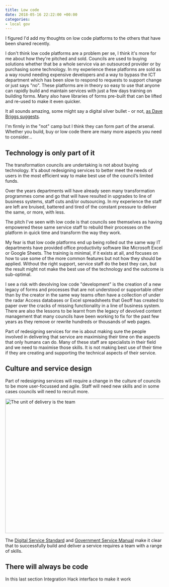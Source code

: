 ```yaml
---
title: Low code
date: 2018-05-16 22:22:00 +00:00
categories:
- local gov
---
```


I figured I'd add my thoughts on low code platforms to the others that have been shared recently.

I don't think low code platforms are a problem per se, I think it's more for me about how they're pitched and sold. Councils are used to buying solutions whether that be a whole service via an outsourced provider or by purchasing some technology. In my experience these platforms are sold as a way round needing expensive developers and a way to bypass the ICT department which has been slow to respond to requests to support change or just says "no". These platforms are in theory so easy to use that anyone can rapidly build and maintain services with just a few days training on building forms. Many also have libraries of forms pre-built that can be lifted and re-used to make it even quicker.

It all sounds amazing, some might say a digital silver bullet - or not, [as Dave Briggs suggests](https://da.vebrig.gs/2018/05/09/there-are-no-digital-silver-bullets/).

I'm firmly in the "not" camp but I think they can form part of the arsenal. Whether you build, buy or low code there are many more aspects you need to consider...

## Technology is only part of it

The transformation councils are undertaking is not about buying technology. It's about redesigning services to better meet the needs of users in the most efficient way to make best use of the council’s limited funds.

Over the years departments will have already seen many transformation programmes come and go that will have resulted in upgrades to line of business systems, staff cuts and/or outsourcing. In my experience the staff are left are bruised, battered and tired of the constant pressure to deliver the same, or more, with less.

The pitch I've seen with low code is that councils see themselves as having empowered these same service staff to rebuild their processes on the platform in quick time and transform the way they work.

My fear is that low code platforms end up being rolled out the same way IT departments have provided office productivity software like Microsoft Excel or Google Sheets. The training is minimal, if it exists at all, and focuses on how to use some of the more common features but not how they should be applied. Without the right support, service staff do the best they can, but the result might not make the best use of the technology and the outcome is sub-optimal.

I see a risk with devolving low code "development" is the creation of a new legacy of forms and processes that are not understood or supportable other than by the creator in the same way teams often have a collection of under the radar Access databases or Excel spreadsheets that Geoff has created to paper over the cracks of missing functionality in a line of business system. There are also the lessons to be learnt from the legacy of devolved content management that many councils have been working to fix for the past few years as they remove or rewrite hundreds or thousands of web pages.

Part of redesigning services for me is about making sure the people involved in delivering that service are maximising their time on the aspects that only humans can do. Many of these staff are specialists in their field and we need to maximise those skills. It is not making best use of their time if they are creating and supporting the technical aspects of their service.

## Culture and service design

Part of redesigning services will require a change in the culture of councils to be more user-focussed and agile. Staff will need new skills and in some cases councils will need to recruit more.

<a data-flickr-embed="true"  href="https://www.flickr.com/photos/psd/26868697057/" title="The unit of delivery is the team"><img src="https://farm1.staticflickr.com/943/26868697057_c58b7e5fef_z.jpg" width="640" height="428" alt="The unit of delivery is the team"></a><script async src="//embedr.flickr.com/assets/client-code.js" charset="utf-8"></script>



The [Digital Service Standard](https://localgov.digital/service-standard) and [Government Service Manual](https://www.gov.uk/service-manual/the-team/set-up-a-service-team) make it clear that to successfully build and deliver a service requires a team with a range of skills.

## There will always be code

In this last section 
Integration
Hack interface to make it work
